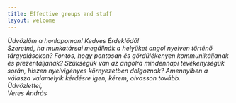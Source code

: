 ```yaml
---
title: Effective groups and stuff
layout: welcome
---
```


<p><i>Üdvözlöm a honlapomon! Kedves Érdeklődő!</i><br/>
<i> Szeretné, ha munkatársai megállnák a helyüket angol nyelven történő tárgyalásokon? Fontos, hogy pontosan és gördülékenyen kommunikáljanak és prezentáljanak? Szükségük van az angolra mindennapi tevékenységük során, hiszen nyelvigényes környezetben dolgoznak? Amennyiben a válasza valamelyik kérdésre igen, kérem, olvasson tovább.<br/>Üdvözlettel,<br/>Veres András</i></p>